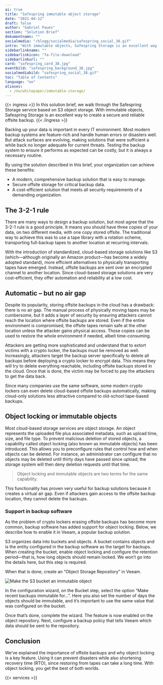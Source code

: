 ```yaml
---
ai: true
title: "Safespring immutable object storage"
date: "2021-04-12"
draft: false
author: "Gabriel Paues"
section: "Solution Brief"
dokumentnamn: ""
socialmedia: "/blogg/socialmedia/safespring_social_38.gif"
intro: "With immutable objects, Safespring Storage is an excellent way to create a secure, reliable offsite backup."
sidebarlinkname: ""
sidebarlinkicon: "fa-file-download"
sidebarlinkurl: ""
card: "safespring_card_38.jpg"
eventbild: "safespring_background_38.jpg"
socialmediabild: "safespring_social_38.gif"
toc: "Table of Contents"
language: "en"
aliases:
  - /no/whitepaper/immutable-storage/
---
```

{{< ingress >}}
In this solution brief, we walk through the Safespring Storage service based on S3 object storage. With immutable objects, Safespring Storage is an excellent way to create a secure and reliable offsite backup.
{{< /ingress >}}

Backing up your data is important in every IT environment. Most modern backup systems are feature-rich and handle human errors or disasters well. But attack surfaces are evolving, making solutions that were sufficient a while back no longer adequate for current threats. Testing the backup system to ensure it performs as expected can be costly, but it is always a necessary routine.

By using the solution described in this brief, your organization can achieve these benefits:

- A modern, comprehensive backup solution that is easy to manage.
- Secure offsite storage for critical backup data.
- A cost-efficient solution that meets all security requirements of a demanding organization.

## The 3-2-1 rule

There are many ways to design a backup solution, but most agree that the 3-2-1 rule is a good principle. It means you should have three copies of your data, on two different media, with one copy stored offsite. The traditional way to achieve this was to use a tape library with a rotation scheme, transporting full-backup tapes to another location at recurring intervals.

With the introduction of standardized, cloud-based storage solutions like S3 (which—although originally an Amazon product—has become a widely adopted standard), more efficient alternatives to physically transporting tapes have emerged. Instead, offsite backups are sent over an encrypted channel to another location. Since cloud-based storage solutions are very cost-efficient, they offer automation and reliability at a low cost.

## Automatic – but no air gap

Despite its popularity, storing offsite backups in the cloud has a drawback: there is no air gap. The manual process of physically moving tapes may be cumbersome, but it adds a layer of security by ensuring attackers cannot reach the location where offsite backups are stored. Even if the entire environment is compromised, the offsite tapes remain safe at the other location unless the attacker gains physical access. Those copies can be used to restore the whole environment if needed, albeit time-consuming.

Attackers are getting more sophisticated and understand that to extort victims with a crypto locker, the backups must be removed as well. Increasingly, attackers target the backup server specifically to delete all backups before deploying a crypto locker to encrypt data. This means they will try to delete everything reachable, including offsite backups stored in the cloud. Once that is done, the victim may be forced to pay the attackers to get the data back.

Since many companies use the same software, some modern crypto lockers can even delete cloud-based offsite backups automatically, making cloud-only solutions less attractive compared to old-school tape-based backups.

## Object locking or immutable objects

Most cloud-based storage services are object storage. An object represents the uploaded file plus associated metadata, such as upload time, size, and file type. To prevent malicious deletion of stored objects, a capability called object locking (also known as immutable objects) has been introduced. This allows you to preconfigure rules that control how and when objects can be deleted. For instance, an administrator can configure that no objects may be deleted until thirty days have passed since upload; the storage system will then deny deletion requests until that time.

> Object locking and immutable objects are two terms for the same capability.

This functionality has proven very useful for backup solutions because it creates a virtual air gap. Even if attackers gain access to the offsite backup location, they cannot delete the backups.

### Support in backup software

As the problem of crypto lockers erasing offsite backups has become more common, backup software has added support for object locking. Below, we describe how to enable it in Veeam, a popular backup solution.

S3 organizes data into buckets and objects. A bucket contains objects and is the entity configured in the backup software as the target for backups. When creating the bucket, enable object locking and configure the retention period—that is, how long objects should remain locked. We won’t go into the details here, but this step is required.

When that is done, create an “Object Storage Repository” in Veeam.

![Make the S3 bucket an immutable object](/img/whitepapers/make_S3_bucket_an_immutable_object.png)

In the configuration wizard, on the Bucket step, select the option “Make recent backups immutable for…”. Here you also set the number of days the objects should be immutable, and it’s important to use the same value that was configured on the bucket.

Once that’s done, complete the wizard. The feature is now enabled on the object repository. Next, configure a backup policy that tells Veeam which data should be sent to the repository.

## Conclusion

We’ve explained the importance of offsite backups and why object locking is a key feature. Using it can prevent disasters while also shortening recovery time (RTO), since restoring from tapes can take a long time. With object locking, you get the best of both worlds.

<div class="flexcontainer-shortcode" style="">

{{< services >}}

</div>